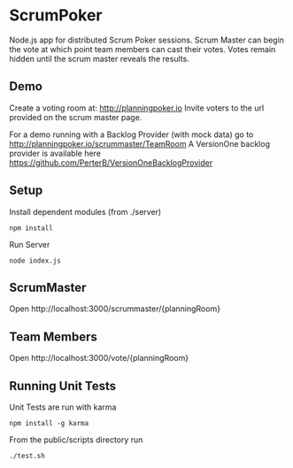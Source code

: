 ScrumPoker
==========

Node.js app for distributed Scrum Poker sessions. Scrum Master can begin the vote at which point team members can cast their votes.
Votes remain hidden until the scrum master reveals the results.

Demo
----
Create a voting room at: http://planningpoker.io
Invite voters to the url provided on the scrum master page.

For a demo running with a Backlog Provider (with mock data) go to http://planningpoker.io/scrummaster/TeamRoom
A VersionOne backlog provider is available here https://github.com/PerterB/VersionOneBacklogProvider


Setup
-----
Install dependent modules (from ./server)

    npm install

Run Server

    node index.js

ScrumMaster
-----------
Open http://localhost:3000/scrummaster/{planningRoom}

Team Members
------------
Open http://localhost:3000/vote/{planningRoom}

Running Unit Tests
------------------
Unit Tests are run with karma

    npm install -g karma

From the public/scripts directory run

    ./test.sh


